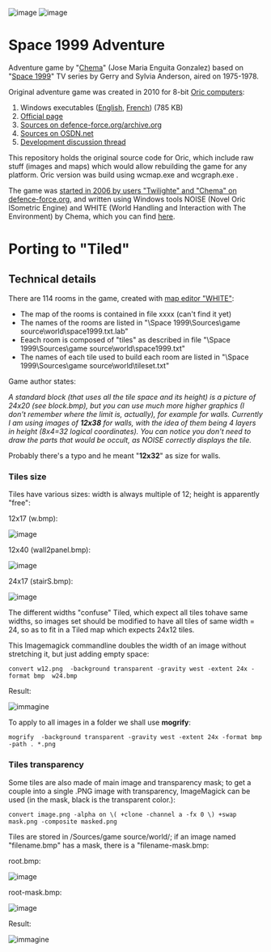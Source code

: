 ![image](https://user-images.githubusercontent.com/1620953/200532450-90ec5331-c57a-4d58-a368-35cb43314cc9.png)
 ![image](https://user-images.githubusercontent.com/1620953/200525511-4756c506-7fef-4b35-8dee-3cb3def45eb7.png)


# Space 1999 Adventure

Adventure game by "[Chema](http://isa.uniovi.es/~chema/)" (Jose Maria Enguita Gonzalez) based on "[Space 1999](https://en.wikipedia.org/wiki/Space:_1999)" TV series by Gerry and Sylvia Anderson, aired on 1975-1978.

Original adventure game was created in 2010 for 8-bit [Oric computers](https://en.wikipedia.org/wiki/Oric):
1) Windows executables ([English](https://www.defence-force.org/files/space1999-en.zip), [French](https://www.defence-force.org/files/space1999-fr.zip)) (785 KB)
2) [Official page](https://www.defence-force.org/index.php?page=games&game=space1999)
3) [Sources on defence-force.org/archive.org](https://web.archive.org/web/20170628070728/http://miniserve.defence-force.org/svn/public/oric/games/Space%201999/)
4) [Sources on OSDN.net](https://osdn.net/projects/oricsdk/scm/svn/archive/head/public/oric/games/Space%201999/?format=zip)
5) [Development discussion thread](https://forum.defence-force.org/viewtopic.php?t=135)

This repository holds the original source code for Oric, which include raw stuff (images and maps) which would allow rebuilding the game for any platform. Oric version was build using wcmap.exe and wcgraph.exe . 

The game was [started in 2006 by users "Twilighte" and "Chema" on defence-force.org](https://forum.defence-force.org/viewtopic.php?t=135), and written using Windows  tools NOISE (Novel Oric ISometric Engine) and WHITE (World Handling and Interaction with The Environment) by Chema, which you can find [here](http://isa.uniovi.es/~chema/white+noise/intro.htm).

# Porting to "Tiled"

## Technical details

There are 114 rooms in the game, created with [map editor "WHITE"](https://www.defence-force.org/ftp/forum/isometric/space1999/):

- The map of the rooms is contained in file xxxx (can't find it yet)
- The names of the rooms are listed in  "\Space 1999\Sources\game source\world\space1999.txt.lab"
- Eeach room is composed of "tiles" as described in file "\Space 1999\Sources\game source\world\space1999.txt"
- The names of each tile used to build each room are listed in "\Space 1999\Sources\game source\world\tileset.txt"

Game author states:

_A standard block (that uses all the tile space and its height) is a picture of 24x20 (see block.bmp), but you can use much more higher graphics (I don't remember where the limit is, actually), for example for walls. Currently I am using images of **12x38** for walls, with the idea of them being 4 layers in height (8x4=32 logical coordinates). You can notice you don't need to draw the parts that would be occult, as NOISE correctly displays the tile._

Probably there's a typo and he meant "**12x32**" as size for walls.

### Tiles size

Tiles have various sizes: width is always multiple of 12; height is apparently "free":

12x17 (w.bmp):

![image](https://user-images.githubusercontent.com/1620953/201062676-6014de36-331e-468e-a322-39154a6d503d.png)


12x40 (wall2panel.bmp):

![image](https://user-images.githubusercontent.com/1620953/201062515-54e9717f-5d63-4213-b973-65e4f0e502c1.png)


24x17 (stairS.bmp):

![image](https://user-images.githubusercontent.com/1620953/201062328-d5cfd433-7469-44ad-b99c-050d1ad00b2f.png)



The different widths "confuse" Tiled, which expect all tiles tohave same widths, so images set should be modified to have all tiles of same width = 24, so as to fit in a Tiled map which expects 24x12 tiles.

This Imagemagick commandline doubles the width of an image without stretching it, but just adding empty space:

    convert w12.png  -background transparent -gravity west -extent 24x -format bmp  w24.bmp
    
Result:

![immagine](https://user-images.githubusercontent.com/1620953/201090954-56e52568-cd73-4430-83cd-b3577c02f244.png)

To apply to all images in a folder we shall use **mogrify**:

    mogrify  -background transparent -gravity west -extent 24x -format bmp -path . *.png

### Tiles transparency

Some tiles are also made of main image and transparency mask; to get a couple into a single .PNG image with transparency, ImageMagick can be used (in the mask, black is the transparent color.):

    convert image.png -alpha on \( +clone -channel a -fx 0 \) +swap mask.png -composite masked.png

Tiles are stored in /Sources/game source/world/; if an image named "filename.bmp" has a mask, there is a "filename-mask.bmp:

root.bmp:

![image](https://user-images.githubusercontent.com/1620953/201062875-dad32099-752b-46cb-9872-f82b9e5e317e.png)


root-mask.bmp:

![image](https://user-images.githubusercontent.com/1620953/201062950-acaf41ec-8e12-49cd-b568-05fb6295fe37.png)

Result:

![immagine](https://user-images.githubusercontent.com/1620953/201063826-bddb30b5-8263-4e3f-a029-96b37add5524.png)


